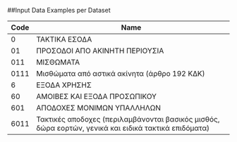 ##Input Data Examples per Dataset


Code | Name
------------ | -------------
0 | ΤΑΚΤΙΚΑ ΕΣΟΔΑ
01 | ΠΡΟΣΟΔΟΙ ΑΠΟ ΑΚΙΝΗΤΗ ΠΕΡΙΟΥΣΙΑ
011 | ΜΙΣΘΩΜΑΤΑ
0111 | Μισθώματα από αστικά ακίνητα (άρθρο 192 ΚΔΚ)
6 | ΕΞΟΔΑ ΧΡΗΣΗΣ
60 | ΑΜΟΙΒΕΣ ΚΑΙ ΕΞΟΔΑ ΠΡΟΣΩΠΙΚΟΥ
601 | ΑΠΟΔΟΧΕΣ ΜΟΝΙΜΩΝ ΥΠΑΛΛΗΛΩΝ
6011 | Τακτικές αποδοχες (περιλαμβάνονται βασικός μισθός, δώρα εορτών, γενικά και ειδικά τακτικά επιδόματα)

